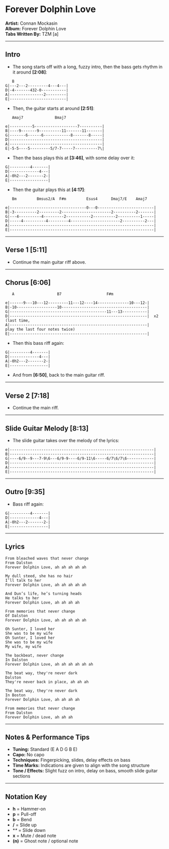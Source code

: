 # Forever Dolphin Love

**Artist:** Connan Mockasin  
**Album:** Forever Dolphin Love  
**Tabs Written By:** TZM [a]

---

## Intro

- The song starts off with a long, fuzzy intro, then the bass gets rhythm in it around **[2:08]**:

```plaintext
   B
G|---2---2---------4---4---|
D|-4-------432-0-----------|
A|---------------2---------|
E|-------------------------|
```

- Then, the guitar starts at around **[2:51]**:

```plaintext
   Amaj7              Bmaj7

e|----------5-------------------7----------|
B|----9-------9----------11-------11-------|
G|-------6------6------------8-------8-----|
D|-----------------------------------------|
A|-----------------------------------------|
E|-5-5----5---------5/7-7-----7----------7\|
```

- Then the bass plays this at **[3:46]**, with some delay over it:

```plaintext
G|---------4-------|
D|-------------4---|
A|-0h2---2-------2-|
E|-----------------|
```

- Then the guitar plays this at **[4:17]**:

```plaintext
   Bm         Bmsus2/A  F#m         Esus4      Dmaj7/E    Amaj7

e|----------------------------------0---0-------------------------|
B|-3----------2---------2----------------------2----------2-------|
G|---4----------4---------2-----------2----------2----------1-----|
D|-----4----------4---------4----------------------2----------2---|
A|----------------------------------------------------------------|
E|----------------------------------------------------------------|
```

---

## Verse 1 **[5:11]**

- Continue the main guitar riff above.

---

## Chorus **[6:06]**

```plaintext
   A                   B7                    F#m

e|------9---10---12---------11---12----14--------------10---12-|
B|-10------------------10--------------------------------------|
G|-------------------------------------------11---13-----------|
D|-------------------------------------------------------------|  x2 (last time,
A|-------------------------------------------------------------|      play the last four notes twice)
E|-------------------------------------------------------------|
```

- Then this bass riff again:

```plaintext
G|---------4-------|
D|-------------4---|
A|-0h2---2-------2-|
E|-----------------|
```

- And from **[6:50]**, back to the main guitar riff.

---

## Verse 2 **[7:18]**

- Continue the main riff.

---

## Slide Guitar Melody **[8:13]**

- The slide guitar takes over the melody of the lyrics:

```plaintext
e|----------------------------------------------------------------|
B|----------------------------------------------------------------|
G|----6/9--9---7-9\6---6/9-9----6/9-11\6-----6/7\6/7\6------------|
D|----------------------------------------------------------------|
A|----------------------------------------------------------------|
E|----------------------------------------------------------------|
```

---

## Outro **[9:35]**

- Bass riff again:

```plaintext
G|---------4-------|
D|-------------4---|
A|-0h2---2-------2-|
E|-----------------|
```

---

## Lyrics

```
From bleached waves that never change
From Dalston
Forever Dolphin Love, ah ah ah ah ah

My dull steed, she has no hair
I’ll talk to her
Forever Dolphin Love, ah ah ah ah ah

And Dun’s life, he’s turning heads
He talks to her
Forever Dolphin Love, ah ah ah ah

From memories that never change
Of Dalston
Forever Dolphin Love, ah ah ah ah ah

Oh Sunter, I loved her
She was to be my wife
Oh Sunter, I loved her
She was to be my wife
My wife, my wife

The backbeat, never change
In Dalston
Forever Dolphin Love, ah ah ah ah ah ah

The beat way, they're never dark
Dalston
They're never back in place, ah ah ah

The beat way, they're never dark
In Boston
Forever Dolphin Love, ah ah ah ah

From memories that never change
From Dalston
Forever Dolphin Love, ah ah ah
```

---
## Notes & Performance Tips

- **Tuning:** Standard (E A D G B E)  
- **Capo:** No capo  
- **Techniques:** Fingerpicking, slides, delay effects on bass  
- **Time Marks:** Indications are given to align with the song structure  
- **Tone / Effects:** Slight fuzz on intro, delay on bass, smooth slide guitar sections  

---

## Notation Key

- **h** = Hammer-on  
- **p** = Pull-off  
- **b** = Bend  
- **/** = Slide up  
- **\** = Slide down  
- **x** = Mute / dead note  
- **(n)** = Ghost note / optional note

